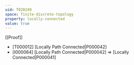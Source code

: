 ```yaml
---
uid: T020249
space: finite-discrete-topology
property: locally-connected
value: true
---
```

[[Proof]]

* [T000012] [Locally Path Connected|P000042]
* [I000064] [Locally Path Connected|P000042] => [Locally Connected|P000041]

